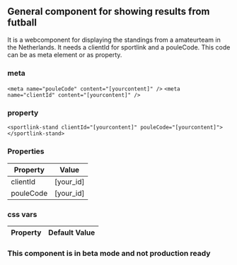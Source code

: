 ## General component for showing results from futball

It is a webcomponent for displaying the standings from a amateurteam in the Netherlands. It needs a clientId for sportlink and a pouleCode. This code can be as meta element or as property.

### meta
`<meta name="pouleCode" content="[yourcontent]" />`
`<meta name="clientId" content="[yourcontent]" />`

### property
`<sportlink-stand clientId="[yourcontent]" pouleCode="[yourcontent]"></sportlink-stand>`


### Properties

| Property    | Value |
| -------- | ------- |
| clientId  | [your_id] |
| pouleCode  | [your_id] |


### css vars

| Property    | Default Value |
| -------- | ------- |


### This component is in beta mode and not production ready
